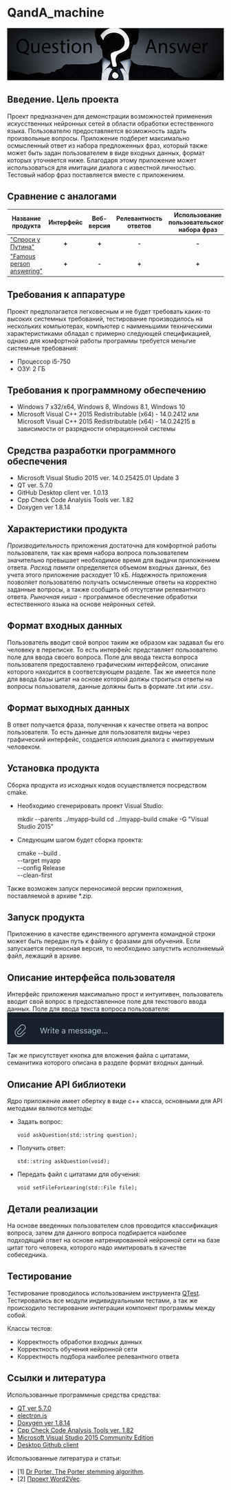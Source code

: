 # QandA_machine
![banner for project: Questions and Answers machine image](QuestionAnswerMachine-image.jpg)
## Введение. Цель проекта
Проект предназначен для демонстрации возможностей применения искусственных нейронных сетей в области обработки естественного языка. Пользователю предоставляется возможность задать произвольные вопросы. Приложение подберет максимально осмысленный ответ из набора предложенных фраз, который также может быть задан пользователем в виде входных данных, формат которых уточняется ниже. Благодаря этому приложение может использоваться для имитации диалога с известной личностью. Тестовый набор фраз поставляется вместе с приложением.
## Сравнение с аналогами
| Название продукта | Интерфейс | Веб-версия | Релевантность ответов | Использование пользовательского набора фраз | Открытый исходный код |
 | --------------- | :---: | :---: | :---: | :---: | :---: |
 | ["Спроси у Путина"](http://w-o-s.ru/article/12392) | **+** | **+** | **-** | **-** | **-** |
 | ["Famous person answering"](https://github.com/motorny/QandA_machine) | **+** | **-** | **+** | **+** | **+** |
## Требования к аппаратуре
Проект предполагается легковесным и не будет требовать каких-то высоких системных требований, тестирование производилось на нескольких компьютерах, компьютер с наименьшими техническими характеристиками обладал с примерно следующей спецификацией, однако для комфортной работы программы требуется меньгие системные требования:
* Процессор i5-750 
* ОЗУ: 2 ГБ
## Требования к программному обеспечению
* Windows 7 x32/x64, Windows 8, Windows 8.1, Windows 10
* Microsoft Visual C++ 2015 Redistributable (x64) - 14.0.2412 или  Microsoft Visual C++ 2015 Redistributable (x64) - 14.0.24215 в зависимости от разрядности операционной системы
## Средства разработки программного обеспечения
* Microsoft Visual Studio 2015 ver. 14.0.25425.01 Update 3
* QT ver. 5.7.0
* GitHub Desktop client ver. 1.0.13
* Cpp Check Code Analysis Tools ver. 1.82
* Doxygen ver 1.8.14
## Характеристики продукта
*Производительность* приложения достаточна для комфортной работы пользователя, так как время набора вопроса пользователем значительно превышает необходимое время для выдачи приложением ответа.
*Расход памяти* определяется объемом входных данных, без учета этого приложение расходует 10 кБ.
*Надежность* приложения позволяет пользователю получать осмысленные ответы на корректно заданные вопросы, а также сообщать об отсутсвтии релевантного ответа. *Рыночная ниша* - программное обеспечение обработки естественного языка на основе нейронных сетей.
## Формат входных данных
Пользователь вводит свой вопрос таким же образом как задавал бы его человеку в переписке. То есть интерфейс представляет пользователю поле для ввода своего вопроса. 
Поле для ввода текста вопроса пользователя предоставлено графическим интерфейсом, описание которого находится в соответсвующем разделе.
Так же имеется поле для ввода базы цитат на основе которой должы строиться ответы на вопросы пользователя, данные должны быть в формате .txt или .csv..
## Формат выходных данных
В ответ получается фраза, полученная к качестве ответа на вопрос пользователя. То есть данные для пользователя видны через графический интерфейс, создается иллюзия диалога с имитируемым человеком.
## Установка продукта
Сборка продукта из исходных кодов осуществляется посредством cmake. 
* Необходимо сгенерировать проект Visual Studio:

    mkdir --parents ../myapp-build
    cd ../myapp-build
    cmake -G "Visual Studio 2015"
	
* Следующим шагом будет сборка проекта:

    cmake --build . \
    --target myapp \
    --config Release \
    --clean-first
	
Также возможен запуск переносимой версии приложения, поставляемой в архиве *.zip.
## Запуск продукта
Приложению в качестве единственного аргумента командной строки может быть передан путь к файлу с фразами для обучения. Если запускается переносная версия, то необходимо запустить исполняемый файл, лежащий в архиве. 
## Описание интерфейса пользователя
Интерфейс приложения максимально прост и интуитивен, пользователь вводит свой вопрос в предоставленное поле для текстового ввода данных. Поле для ввода текста вопроса пользователя:
![Interface for message input by user](user-interface-prototype.png)

Так же присутствует кнопка для вложения файла с цитатами, семанитика которого описана в разделе формат входных данный.
## Описание API библиотеки
Ядро приложение имеет обертку в виде c++ класса, основными для API методами являются методы:
* Задать вопрос:
  <pre><code>void askQuestion(std::string question);</code></pre>
* Получить ответ:
  <pre><code>std::string askQuestion(void);</code></pre>
* Передать файл с цитатами для обучения:
  <pre><code>void setFileForLearing(std::File file);</code></pre>  
## Детали реализации
На основе введенных пользователем слов проводится классификация вопроса, затем для данного вопроса подбирается наиболее подходящий ответ на основе натренированной нейронной сети на базе цитат того человека, которого надо имитировать в качестве собеседника. 
## Тестирование
Тестирование проводилось  использованием  инструмента [QTest](https://www.qt.io/). Тестировались все модули индивидуальными тестами, а так же происходило тестирование интеграции компонент программы между собой.
  
Классы тестов:
* Корректность обработки входных данных
* Корректность обучения нейронной сети
* Корректность подбора наиболее релевантного ответа 
## Ссылки и литература
Использованные программные средства средства:
* [QT ver 5.7.0](https://www.qt.io/)
* [electron.js](https://electronjs.org/)
* [Doxygen ver 1.8.14](http://www.stack.nl/~dimitri/doxygen/download.html#srcbin)
* [Cpp Check Code Analysis Tools ver. 1.82](http://cppcheck.sourceforge.net/)
* [Microsoft Visual Studio 2015 Community Edition](https://www.visualstudio.com/)
* [Desktop Github client](https://desktop.github.com/)

Использованные литература и статьи:
<ul>
<li>[1] <a href="http://snowball.tartarus.org/algorithms/porter/stemmer.html">Dr Porter, The Porter stemming algorithm</a>.</li>
  <li>[2] <a href="https://code.google.com/archive/p/word2vec/">Проект Word2Vec</a>.</li>

</ul>   
